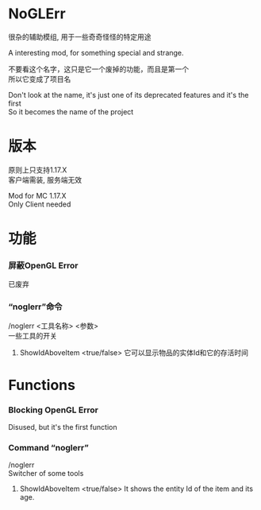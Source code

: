 # NoGLErr
很杂的辅助模组,
用于一些奇奇怪怪的特定用途

A interesting mod,
for something special and strange.

不要看这个名字，这只是它一个废掉的功能，而且是第一个  
所以它变成了项目名

Don't look at the name, it's just one of its deprecated features and it's the first  
So it becomes the name of the project

# 版本
原则上只支持1.17.X  
客户端需装, 服务端无效

Mod for MC 1.17.X  
Only Client needed

# 功能
### 屏蔽OpenGL Error
已废弃
### “noglerr”命令
/noglerr <工具名称> <参数>  
一些工具的开关
1. ShowIdAboveItem <true/false> 它可以显示物品的实体Id和它的存活时间


# Functions
### Blocking OpenGL Error
Disused, but it's the first function
### Command “noglerr”
/noglerr <Function Name> <Arguments>  
Switcher of some tools
1. ShowIdAboveItem <true/false> It shows the entity Id of the item and its age.
